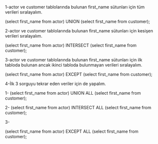 

1-actor ve customer tablolarında bulunan first_name sütunları için tüm verileri sıralayalım.

(select first_name from actor)
UNION
(select first_name from customer);

2-actor ve customer tablolarında bulunan first_name sütunları için kesişen verileri sıralayalım.

(select first_name from actor)
INTERSECT
(select first_name from customer);

3-actor ve customer tablolarında bulunan first_name sütunları için ilk tabloda bulunan ancak ikinci tabloda bulunmayan verileri sıralayalım.

(select first_name from actor)
EXCEPT
(select first_name from customer);

4-İlk 3 sorguyu tekrar eden veriler için de yapalım.

1-
(select first_name from actor)
UNION ALL
(select first_name from customer);

2-
(select first_name from actor)
INTERSECT ALL
(select first_name from customer);

3-

(select first_name from actor)
EXCEPT ALL
(select first_name from customer);